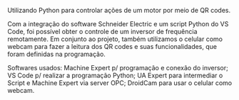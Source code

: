 Utilizando Python para controlar ações de um motor por meio de QR codes.

Com a integração do software Schneider Electric e um script Python do VS Code, foi possível obter o controle
de um inversor de frequência remotamente. Em conjunto ao projeto, também utilizamos o celular como webcam para fazer
a leitura dos QR codes e suas funcionalidades, que foram definidas na programação.

Softwares usados: Machine Expert p/ programação e conexão do inversor; VS Code p/ realizar a programação Python; 
UA Expert para intermediar o Script e Machine Expert via server OPC; DroidCam para usar o celular como webcam.

